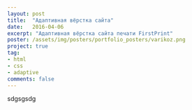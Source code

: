 ```yaml
---
layout: post
title:  "Адаптивная вёрстка сайта"
date:   2016-04-06
excerpt: "Адаптивная вёрстка сайта печати FirstPrint"
poster: /assets/img/posters/portfolio_posters/varikoz.png
project: true
tag:
- html
- css
- adaptive
comments: false
---
```

sdgsgsdg
